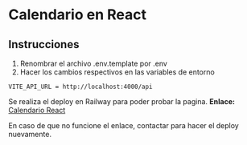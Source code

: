 # Calendario en React

## Instrucciones

1. Renombrar el archivo .env.template por .env
2. Hacer los cambios respectivos en las variables de entorno

```
VITE_API_URL = http://localhost:4000/api

```

Se realiza el deploy en Railway para poder probar la pagina. **Enlace:** [Calendario React](https://backend-calendario-production-88de.up.railway.app)

En caso de que no funcione el enlace, contactar para hacer el deploy nuevamente.